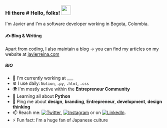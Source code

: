 ### Hi there # Hello, folks! <img src="https://raw.githubusercontent.com/MartinHeinz/MartinHeinz/master/wave.gif" width="30px">
I'm Javier and I'm a software developer working in Bogota, Colombia. 


#### &#x270d; Blog & Writing

Apart from coding, I also maintain a blog → you can find my articles on my website at [javierreina.com](https://javierreina.com/)



<!-- ##### NOW

- 🔭 I’m currently working on 
- 🌐 Crafting the
- 💅 Youtube
- 🎙 Podcast 
- 💬 Currently -->

##### BIO

- 🏢 I'm currently working at **___**
- ⚙️ I use daily: `Notion`, `.py`, `.html`, `.css`
- 🌍 I'm mostly active within the **Entrepreneur Community**
- 🌱 Learning all about **Python**
- 💬 Ping me about **design**, **branding**, **Entrepreneur**, **development**, **design thinking**
- 📫 Reach me: [![Twitter][1.2]][1], [![Instagram][2.2]][2] or on [![LinkedIn][3.2]][3].
- ⚡️ Fun fact: I'm a huge fan of Japanese culture





<!-- icons with padding -->

[1.1]: http://i.imgur.com/tXSoThF.png (twitter icon with padding)
[2.1]: http://i.imgur.com/0o48UoR.png (github icon with padding)


<!-- icons without padding -->
[1.2]: http://i.imgur.com/wWzX9uB.png (twitter icon without padding)
[2.2]: http://i.imgur.com/9I6NRUm.png (github icon without padding)
[3.2]: https://raw.githubusercontent.com/MartinHeinz/MartinHeinz/master/linkedin-3-16.png (LinkedIn icon without padding)


<!-- Links to your social media accounts -->

[1]: https://twitter.com/jr31na
[2]: https://www.instagram.com/jr31na/
[3]: https://www.linkedin.com/in/jr31na/

<!-- Resources -->
<!-- Icons: https://simpleicons.org/ -->
<!-- GitHub Stats: https://github.com/anuraghazra/github-readme-stats -->
<!-- Emojis: https://emojipedia.org/emoji/ -->
<!-- HTML Emojis: https://www.fileformat.info/index.htm -->
<!-- Shields: https://shields.io/ -->
<!-- Awesome GitHub Profile README: https://github.com/abhisheknaiidu/awesome-github-profile-readme -->

